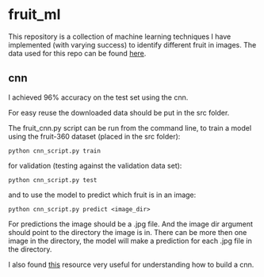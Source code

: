 # fruit_ml
This repository is a collection of machine learning techniques I have implemented (with varying success) to identify different fruit in images.
The data used for this repo can be found [here](https://www.kaggle.com/moltean/fruits).

## cnn

I achieved 96% accuracy on the test set using the cnn.

For easy reuse the downloaded data should be put in the src folder. 

The fruit_cnn.py script can be run from the command line, to train a model using the fruit-360 dataset (placed in the src folder):
```
python cnn_script.py train
``` 
for validation (testing against the validation data set): 
```
python cnn_script.py test
```
and to use the model to predict which fruit is in an image: 
```
python cnn_script.py predict <image_dir> 
```
For predictions the image should be a .jpg file. And the image dir argument should point to the directory the image is in. There can be more then one image in the directory, the model will make a prediction for each .jpg file in the directory.

I also found [this](http://adventuresinmachinelearning.com/convolutional-neural-networks-tutorial-tensorflow/) resource very useful for understanding how to build a cnn.
